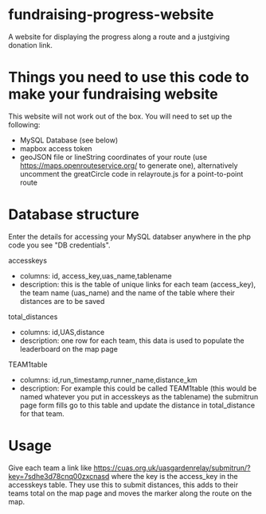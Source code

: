 # fundraising-progress-website
A website for displaying the progress along a route and a justgiving donation link.


# Things you need to use this code to make your fundraising website
This website will not work out of the box. You will need to set up the following:
- MySQL Database (see below)
- mapbox access token
- geoJSON file or lineString coordinates of your route (use https://maps.openrouteservice.org/ to generate one), alternatively uncomment the greatCircle code in relayroute.js for a point-to-point route


# Database structure
Enter the details for accessing your MySQL databser anywhere in the php code you see "DB credentials".

accesskeys
* columns: id, access_key,uas_name,tablename
* description: this is the table of unique links for each team (access_key), the team name (uas_name) and the name of the table where their distances are to be saved

total_distances
* columns: id,UAS,distance
* description: one row for each team, this data is used to populate the leaderboard on the map page

TEAM1table
* columns: id,run_timestamp,runner_name,distance_km
* description: For example this could be called TEAM1table (this would be named whatever you put in accesskeys as the tablename) the submitrun page form fills go to this table and update the distance in total_distance for that team. 

# Usage
Give each team a link like https://cuas.org.uk/uasgardenrelay/submitrun/?key=7sdhe3d78cnq00zxcnasd where the key is the access_key in the accesskeys table. They use this to submit distances, this adds to their teams total on the map page and moves the marker along the route on the map.
